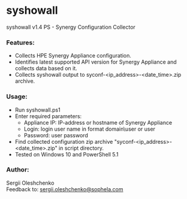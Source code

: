 syshowall
=========
syshowall v1.4 PS - Synergy Configuration Collector

### Features:
* Collects HPE Synergy Appliance configuration.
* Identifies latest supported API version for Synergy Appliance and collects data based on it.
* Collects syshowall output to syconf-<ip_address>-<date_time>.zip archive.

### Usage:
* Run syshowall.ps1
* Enter required parameters:
	- Appliance IP:    IP-address or hostname of Synergy Appliance
	- Login:           login user name in format domain\user or user
	- Password:        user password 
* Find collected configuration zip archive "syconf-<ip_address>-<date_time>.zip" in script directory.
* Tested on Windows 10 and PowerShell 5.1

### Author:
Sergii Oleshchenko<br/>
Feedback to: sergii.oleshchenko@sophela.com<br/>
